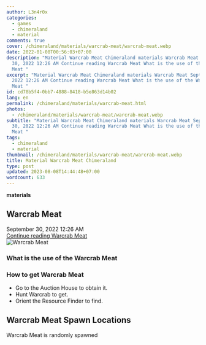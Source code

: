 ```yaml
---
author: L3n4r0x
categories:
  - games
  - chimeraland
  - material
comments: true
cover: /chimeraland/materials/warcrab-meat/warcrab-meat.webp
date: 2022-01-08T00:56:03+07:00
description: "Material Warcrab Meat Chimeraland materials Warcrab Meat September
  30, 2022 12:26 AM Continue reading Warcrab Meat What is the use of the Warcrab
  Meat "
excerpt: "Material Warcrab Meat Chimeraland materials Warcrab Meat September 30,
  2022 12:26 AM Continue reading Warcrab Meat What is the use of the Warcrab
  Meat "
id: cd78b5f4-0bb7-4888-8418-b5e863d14b02
lang: en
permalink: /chimeraland/materials/warcrab-meat.html
photos:
  - /chimeraland/materials/warcrab-meat/warcrab-meat.webp
subtitle: "Material Warcrab Meat Chimeraland materials Warcrab Meat September
  30, 2022 12:26 AM Continue reading Warcrab Meat What is the use of the Warcrab
  Meat "
tags:
  - chimeraland
  - material
thumbnail: /chimeraland/materials/warcrab-meat/warcrab-meat.webp
title: Material Warcrab Meat Chimeraland
type: post
updated: 2023-08-08T14:44:48+07:00
wordcount: 633
---
```


<link
  rel="stylesheet"
  href="https://rawcdn.githack.com/dimaslanjaka/Web-Manajemen/870a349/css/bootstrap-5-3-0-alpha3-wrapper.css"
/>
<section id="bootstrap-wrapper">
  <div data-bs-theme="dark">
    <div
      class="row g-0 border rounded overflow-hidden flex-md-row mb-4 shadow-sm position-relative bg-dark text-light"
    >
      <div class="col p-4 d-flex flex-column position-static">
        <strong class="d-inline-block mb-2 text-success">materials</strong>
        <h2 class="mb-0">Warcrab Meat</h2>
        <div class="mb-1 text-muted">September 30, 2022 12:26 AM</div>
        <a
          href="/chimeraland/materials/warcrab-meat.html"
          class="stretched-link d-none text-primary"
          >Continue reading Warcrab Meat</a
        >
      </div>
      <div class="col-auto d-none d-md-block d-lg-block">
        <img
          src="https://www.webmanajemen.com/chimeraland/materials/warcrab-meat/warcrab-meat.webp"
          alt="Warcrab Meat"
        />
      </div>
    </div>
    <div class="row">
      <div class="col-lg-6 col-12 mb-2">
        <div class="card">
          <div class="card-body">
            <h3 class="card-title">What is the use of the Warcrab Meat</h3>
            <div class="card-text"><ul></ul></div>
          </div>
        </div>
      </div>
      <div class="col-lg-6 col-12 mb-2">
        <div class="card">
          <div class="card-body">
            <h3 class="card-title">How to get Warcrab Meat</h3>
            <div class="card-text">
              <ul>
                <li>Go to the Auction House to obtain it.</li>
                <li>Hunt Warcrab to get.</li>
                <li>Orient the Resource Finder to find.</li>
              </ul>
            </div>
          </div>
        </div>
      </div>
      <div class="col-12 mb-2">
        <h2>Warcrab Meat Spawn Locations</h2>
        <p>Warcrab Meat is randomly spawned</p>
      </div>
    </div>
  </div>
</section>